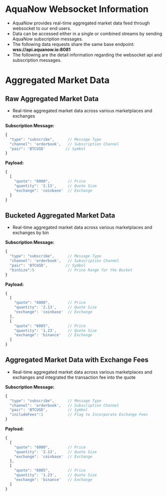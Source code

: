 # AquaNow Websocket Information
* AquaNow provides real-time aggregated market data feed through websocket to our end users. 
* Data can be accessed either in a single or combined streams by sending AquaNow subscription messages. 
* The following data requests share the same base endpoint: **wss://api.aquanow.io:8081**
* The following are the detail information regarding the websocket api and subscription messages.

# Aggregated Market Data 
## Raw Aggregated Market Data
* Real-time aggregated market data across various marketplaces and exchanges

**Subscription Message:**
```javascript
{
  "type": "subscribe",      // Message Type
  "channel": 'orderbook',   // Subscription Channel
  "pair": 'BTCUSD'         // Symbol
}
```

**Payload:**
```javascript
{
  [
    "quote": "6000",        // Price
    "quantity": '2.13',     // Quote Size
    "exchange": 'coinbase'  // Exchange
  ]
}
```

## Bucketed Aggregated Market Data
* Real-time aggregated market data across various marketplaces and exchanges by bin

**Subscription Message:**
```javascript
{
  "type": "subscribe",      // Message Type
  "channel": 'orderbook',   // Subscription Channel
  "pair": 'BTCUSD',        // Symbol
  "binSize":5               // Price Range for the Bucket
}
```

**Payload:**
```javascript
{
  [
    "quote": "6000",        // Price
    "quantity": '2.13',     // Quote Size
    "exchange": 'coinbase'  // Exchange
  ],
  [
    "quote": "6005",        // Price
    "quantity": '1.23',     // Quote Size
    "exchange": 'binance'   // Exchange
  ]
}
```

## Aggregated Market Data with Exchange Fees
* Real-time aggregated market data across various marketplaces and exchanges and integrated the transaction fee into the quote

**Subscription Message:**
```javascript
{
  "type": "subscribe",      // Message Type
  "channel": 'orderbook',   // Subscription Channel
  "pair": 'BTCUSD',         // Symbol
  "includeFees":1           // Flag to Incorporate Exchange Fees
}
```

**Payload:**
```javascript
{
  [
    "quote": "6000",        // Price
    "quantity": '2.13',     // Quote Size
    "exchange": 'coinbase'  // Exchange
  ],
  [
    "quote": "6005",        // Price
    "quantity": '1.23',     // Quote Size
    "exchange": 'binance'   // Exchange
  ]
}
```
